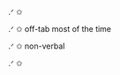 .ᐟ ✩ 

.ᐟ ✩ off-tab most of the time 

.ᐟ ✩ non-verbal

.ᐟ ✩ 
<!---
meowers1/meowers1 is a ✨ special ✨ repository because its `README.md` (this file) appears on your GitHub profile.
You can click the Preview link to take a look at your changes.
--->
